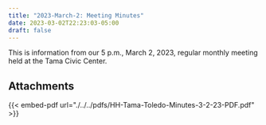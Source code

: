 ```yaml
---
title: "2023-March-2: Meeting Minutes"
date: 2023-03-02T22:23:03-05:00
draft: false
---
```

This is information from our 5 p.m., March 2, 2023, regular monthly meeting held at the Tama Civic Center. 
 
## Attachments

{{< embed-pdf url="./../../pdfs/HH-Tama-Toledo-Minutes-3-2-23-PDF.pdf" >}}
